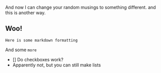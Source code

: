 And now I can change your random musings to something different.
and this is another way.

## Woo!

```
Here is some markdown formatting
```

And some `more`

- [] Do checkboxes work?
- Apparently not, but you can still make lists

